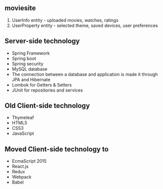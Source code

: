 ## moviesite 

1. UserInfo entity - uploaded movies, watches, ratings 
2. UserProperty entity - selected theme, saved devices, user preferences 

## Server-side technology
* Spring Framework
* Spring boot
* Spring security
* MySQL database
* The connection between a database and application is made it through JPA and Hibernate
* Lombok for Getters & Setters 
* JUnit for repositories and services

## Old Client-side technology
* Thymeleaf
* HTML5 
* CSS3
* JavaScript

## Moved Client-side technology to
* EcmaScript 2015
* React.js
* Redux
* Webpack
* Babel

